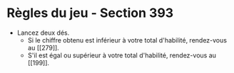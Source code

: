 # Règles du jeu - Section 393

- Lancez deux dés.
  - Si le chiffre obtenu est inférieur à votre total d'habilité, rendez-vous au [[279]].
  - S'il est égal ou supérieur à votre total d'habilité, rendez-vous au [[199]].